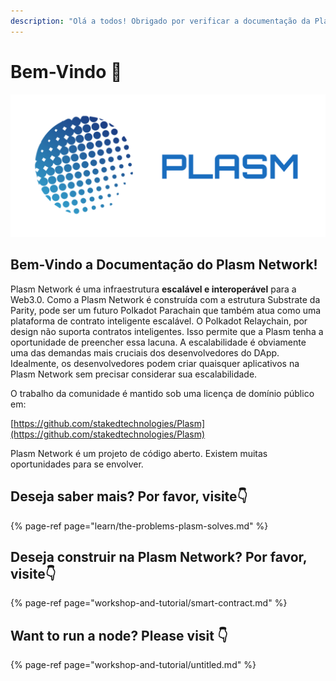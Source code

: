 ```yaml
---
description: "Olá a todos! Obrigado por verificar a documentação da Plasm Network \U0001F609"
---
```


# Bem-Vindo 💁

![](.gitbook/assets/sukurnshotto-2020-05-27-200702-1png%20%282%29%20%282%29.png)

## **Bem-Vindo a Documentação do Plasm Network!**

Plasm Network é uma infraestrutura **escalável e interoperável** para a Web3.0. Como a Plasm Network é construída com a estrutura Substrate da Parity, pode ser um futuro Polkadot Parachain que também atua como uma plataforma de contrato inteligente escalável. O Polkadot Relaychain, por design não suporta contratos inteligentes. Isso permite que a Plasm tenha a oportunidade de preencher essa lacuna. A escalabilidade é obviamente uma das demandas mais cruciais dos desenvolvedores do DApp. Idealmente, os desenvolvedores podem criar quaisquer aplicativos na Plasm Network sem precisar considerar sua escalabilidade.  


O trabalho da comunidade é mantido sob uma licença de domínio público em:

[https://github.com/stakedtechnologies/Plasm](https://github.com/stakedtechnologies/Plasm)

Plasm Network é um projeto de código aberto. Existem muitas oportunidades para se envolver.  


## **Deseja saber mais? Por favor, visite👇**

{% page-ref page="learn/the-problems-plasm-solves.md" %}

## **Deseja construir na Plasm Network? Por favor, visite👇**

{% page-ref page="workshop-and-tutorial/smart-contract.md" %}

## Want to run a node? Please visit 👇

{% page-ref page="workshop-and-tutorial/untitled.md" %}



